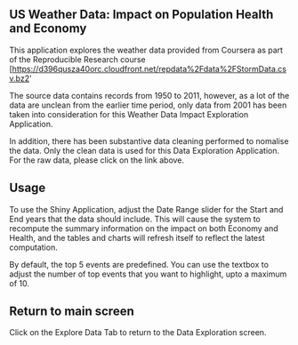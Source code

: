 ## US Weather Data: Impact on Population Health and Economy
This application explores the weather data provided from Coursera as part of the Reproducible Research course [https://d396qusza40orc.cloudfront.net/repdata%2Fdata%2FStormData.csv.bz2'

The source data contains records from 1950 to 2011, however, as a lot of the data are unclean from the earlier time period, only data from 2001 has been taken into consideration for this Weather Data Impact Exploration Application.

In addition, there has been substantive data cleaning performed to nomalise the data.  Only the clean data is used for this Data Exploration Application. For the raw data, please click on the link above.

## Usage
To use the Shiny Application, adjust the Date Range slider for the Start and End years that the data should include.  This will cause the system to recompute the summary information on the impact on both Economy and Health, and the tables and charts will refresh itself to reflect the latest computation.  

By default, the top 5 events are predefined.  You can use the textbox to adjust the number of top events that you want to highlight, upto a maximum of 10.

## Return to main screen
Click on the Explore Data Tab to return to the Data Exploration screen.  
